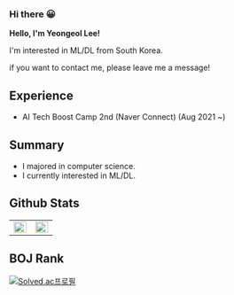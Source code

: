### Hi there  😀

**Hello, I'm Yeongeol Lee!**

I'm interested in ML/DL  from South Korea.

if you want to contact me, please leave me a message!

## Experience

- AI Tech Boost Camp 2nd (Naver Connect) (Aug 2021 ~)

## Summary

- I majored in computer science.
- I currently interested in ML/DL.

## Github Stats

<table><tr><td valign="top" width="50%">

<img src="https://github-readme-stats.vercel.app/api?username=LeeYeonGeol&show_icons=true&count_private=true&hide_border=true" align="left" style="width: 100%" />

</td><td valign="top" width="50%">

<img src="https://github-readme-stats.vercel.app/api/top-langs/?username=LeeYeonGeol&hide_border=true&layout=compact" align="left" style="width: 100%" />

</td></tr></table> 

## BOJ Rank

[![Solved.ac프로필](http://mazassumnida.wtf/api/v2/generate_badge?boj=f2f42020)](https://solved.ac/f2f42020)



